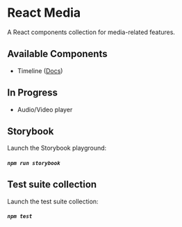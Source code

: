 # React Media

A React components collection for media-related features.

## Available Components

- Timeline ([Docs](./src/components/timeline/README.md))

## In Progress

- Audio/Video player

## Storybook

Launch the Storybook playground:

##### `npm run storybook`

## Test suite collection

Launch the test suite collection:

##### `npm test`
